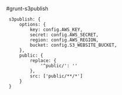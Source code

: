 #grunt-s3publish

     s3publish: {
         options: {
             key: config.AWS_KEY,
             secret: config.AWS_SECRET,
             region: config.AWS_REGION,
             bucket: config.S3_WEBSITE_BUCKET,
         },
         public: {
             replace: {
                 '^public/': ''
             },
             src: ['public/**/*']
         }
     }
